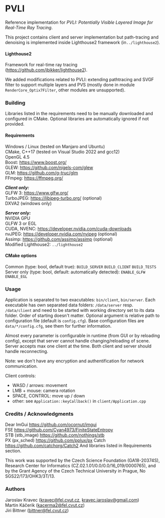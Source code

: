 # PVLI
Reference implementation for _PVLI: Potentially Visible Layered Image for Real-Time Ray Tracing_.

This project contains client and server implementation 
but path-tracing and denoising is implemented inside Lighthouse2 framework (in`../lighthouse2`).

#### Lighthouse2
Framework for real-time ray tracing (https://github.com/jbikker/lighthouse2).

We added modifications related to PVLI: extending pathtracing and SVGF filter to support multiple layers and PVS
(mostly done in module `RenderCore_Optix7Filter`, other modules are unsupported).

### Building
Libraries listed in the requirements need to be manually downloaded and configured in CMake.
Optional libraries are automatically ignored if not provided.

#### Requirements
Windows / Linux (tested on Manjaro and Ubuntu)\
CMake, C++17 (tested on Visual Studio 2022 and gcc12) \
OpenGL 4.5\
Boost: https://www.boost.org/ \
GLEW: https://github.com/nigels-com/glew \
GLM: https://github.com/g-truc/glm \
FFmpeg: https://ffmpeg.org/

***Client only:***\
GLFW 3: https://www.glfw.org/ \
TurboJPEG: https://libjpeg-turbo.org/ (optional)\
DXVA2 (windows only)

***Server only:***\
NVIDIA GPU\
GLFW 3 or EGL\
CUDA, NVENC: https://developer.nvidia.com/cuda-downloads \
nvJPEG: https://developer.nvidia.com/nvjpeg (optional)\
Assimp: https://github.com/assimp/assimp (optional)\
Modified Lighthouse2: `../lighthouse2`

#### CMake options
Common (type: bool, default true): `BUILD_SERVER` `BUILD_CLIENT` `BUILD_TESTS` \
Server only (type: bool, default: automatically detected): `ENABLE_GLFW` `ENABLE_EGL`

### Usage
Application is separated to two exacutables: `bin/client`, `bin/server`.
Each executable has own separated data folders: `/data/server` resp. `/data/client` 
and need to be started with working directory set to its data folder.
Order of starting doesn't matter.
Optional argument is relative path to configuration file (default is `config.cfg`).
Base configuration files are `data/*/config.cfg`, see them for further information.

Almost every parameter is configurable in runtime (from GUI or by reloading config),
except that server cannot handle changing/reloading of scene.
Server accepts max one client at the time. Both client and server should handle reconnecting.

Note: we don't have any encryption and authentification for network communication.

Client controls: 
- WASD / arrows: movement
- LMB + mouse: camera rotation
- SPACE, CONTROL: move up / down
- other: see `Application::keyCallback()` in `client/Application.cpp`

### Credits / Acknowledgments
Dear ImGui https://github.com/ocornut/imgui \
FSE https://github.com/Cyan4973/FiniteStateEntropy \
STB (stb_image) https://github.com/nothings/stb \
PX (px_sched) https://github.com/pplux/px
Catch https://github.com/catchorg/Catch2
And libraries listed in Requirements section.

This work was supported by the Czech Science Foundation (GA18-20374S), Research Center 
for Informatics (CZ.02.1.01/0.0/0.0/16\_019/0000765), and by the Grant Agency of the 
Czech Technical University in Prague, No SGS22/173/OHK3/3T/13.


### Authors
Jaroslav Kravec (kravec@fel.cvut.cz, kravec.jaroslav@gmail.com)\
Martin Káčerik (kacerma2@fel.cvut.cz)\
Jiri Bittner (bittner@fel.cvut.cz)


